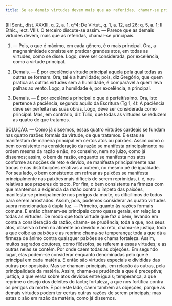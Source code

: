 ```yaml
---
title: Se as demais virtudes devem mais que as referidas, chamar-se principais
---
```


(III Sent., dist. XXXIII, q. 2, a. 1, qª4; De Virtut., q. 1, a. 12, ad 26; q. 5, a. 1; II Ethic., lect. VIII).
  O terceiro discute-se assim. — Parece que as demais virtudes devem, mais que as referidas, chamar-se principais.  

1. — Pois, o que é máximo, em cada gênero, é o mais principal. Ora, a magnanimidade consiste em praticar grandes atos, em todas as virtudes, como se disse. Logo, deve ser considerada, por excelência, como a virtude principal.  

2. Demais. — É por excelência virtude principal aquela pela qual todas as outras se formam. Ora, tal é a humildade; pois, diz Gregório, que quem pratica as outras virtudes sem a humildade, é comparável a quem leva palhas ao vento. Logo, a humildade é, por excelência, a principal.  

3. Demais. — É por excelência principal o que é perfeitíssimo. Ora, isto pertence à paciência, segundo aquilo da Escritura (Tg 1, 4): A paciência deve ser perfeita nas suas obras. Logo, deve ser considerada como principal.  Mas, em contrário, diz Túlio, que todas as virtudes se reduzem as quatro de que tratamos.  

SOLUÇÃO. — Como já dissemos, essas quatro virtudes cardeais se fundam nas quatro razões formais da virtude, de que tratamos. E estas se manifestam de maneira principal em certos atos ou paixões. Assim como o bem consistente na consideração da razão se manifesta principalmente na ordem mesma da razão e não, no conselho, nem no juízo, como já dissemos; assim, o bem da razão, enquanto se manifesta nos atos conforme as noções de reto e devido, se manifesta principalmente nas trocas e nas distribuições relativas a outrem, no mesmo pé de igualdade. Por seu lado, o bem consistente em refrear as paixões se manifesta principalmente nas paixões mais difíceis de serem reprimidas, i. é, nas relativas aos prazeres do tacto. Por fim, o bem consistente na firmeza com que mantemos a exigência da razão contra o ímpeto das paixões, manifesta-se principalmente nos perigos da morte, os dificílimos de todos para serem arrostados.  Assim, pois, podemos considerar as quatro virtudes supra mencionadas à dupla luz. — Primeiro, quanto às razões formais comuns. E então chamam-se principais como quase gerais, em relação a todas as virtudes. De modo que toda virtude que faz o bem, levando em conta a consideração da razão, chama- se prudência; toda a que, nos seus atos, observa o bem no atinente ao devido e ao reto, chama-se justiça; toda a que coíbe as paixões e as reprime chama-se temperança; toda a que dá a firmeza de ânimo contra quaisquer paixões se chama fortaleza. Assim, muitos sagrados doutores, como filósofos, se referem a essas virtudes; e as outras nelas se contêm. Por onde caem todas as objeções.  Em segundo lugar, elas podem-se considerar enquanto denominadas pelo que é principal em cada matéria. E então são virtudes especiais e divididas das outras por oposição. Mas se chamam principais, em relação às outras, pela principalidade da matéria. Assim, chama-se prudência a que é preceptiva; justiça, a que versa sobre atos devidos entre iguais; temperança, a que reprime o desejo dos deleites do tacto; fortaleza, a que nos fortifica contra os perigos da morte.  E por este lado, caem também as objeções, porque as demais virtudes podem ter certas outras razões de serem principais; mas estas o são em razão da matéria, como já dissemos.
